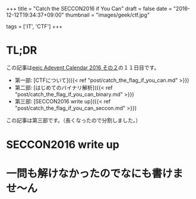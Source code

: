 +++
title = "Catch the SECCON2016 if You Can"
draft = false
date = "2016-12-12T19:34:37+09:00"
thumbnail = "images/geek/ctf.jpg"

tags = ['IT', 'CTF']
+++

# TL;DR

この記事は[eeic Adevent Calendar 2016 その２](http://qiita.com/advent-calendar/2016/eeic2)の１１日目です。


+ 第一部: [CTFについて]({{< ref "post/catch_the_flag_if_you_can.md" >}})
+ 第二部: [はじめてのバイナリ解析]({{< ref "post/catch_the_flag_if_you_can_binary.md" >}})
+ 第三部: [SECCON2016 write up]({{< ref "post/catch_the_flag_if_you_can_seccon.md" >}})

この記事は第三部です。（長くなったので分割しました。）


# SECCON2016 write up

<h1>一問も解けなかったのでなにも書けませ〜ん</h1>
